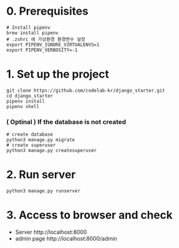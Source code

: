 # 0. Prerequisites
```shell
# Install pipenv
brew install pipenv
# .zshrc 에 가상환경 환경변수 설정
export PIPENV_IGNORE_VIRTUALENVS=1
export PIPENV_VERBOSITY=-1
```

# 1. Set up the project
```shell
git clone https://github.com/codelab-kr/django_starter.git
cd django_starter
pipenv install
pipenv shell
```

### ( Optinal ) If the database is not created
```shell
# create database
python3 manage.py migrate
# create superuser
python3 manage.py createsuperuser
```

# 2. Run server
```shell
python3 manage.py runserver
```


# 3. Access to browser and check
- Server http://localhost:8000
- admin page http://localhost:8000/admin
